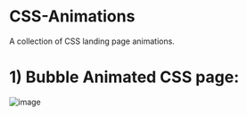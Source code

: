 # CSS-Animations
A collection of CSS landing page animations.

# 1) Bubble Animated CSS page:
![image](https://user-images.githubusercontent.com/46645498/190351284-2ba050ca-edc7-450f-9530-f92a50d40030.png)

